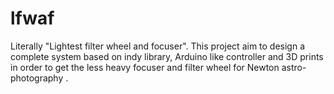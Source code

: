 # lfwaf
Literally "Lightest filter wheel and focuser". This project aim to design a complete system based on indy library, Arduino like controller and 3D prints in order to get the less heavy focuser and filter wheel for Newton astro-photography .
